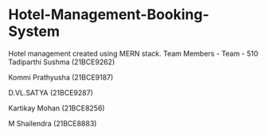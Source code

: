 # Hotel-Management-Booking-System
Hotel management  created using MERN stack.
Team Members -
Team - 510
Tadiparthi Sushma (21BCE9262)


Kommi Prathyusha (21BCE9187)


D.VL.SATYA (21BCE9287)

Kartikay Mohan (21BCE8256)


M Shailendra (21BCE8883)

